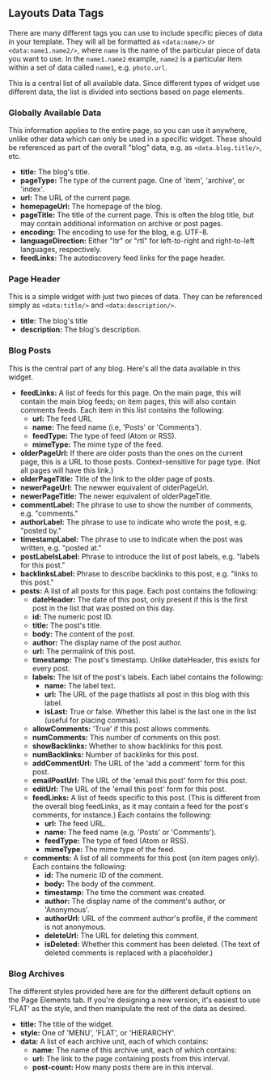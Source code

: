 ## Layouts Data Tags

There are many different tags you can use to include specific pieces of data in your template. They will all be formatted as ```<data:name/>``` or ```<data:name1.name2/>```, where ```name``` is the name of the particular piece of data you want to use. In the ```name1.name2``` example, ```name2``` is a particular item within a set of data called ```name1```, e.g. ```photo.url```.

This is a central list of all available data. Since different types of widget use different data, the list is divided into sections based on page elements.


### Globally Available Data

This information applies to the entire page, so you can use it anywhere, unlike other data which can only be used in a specific widget. These should be referenced as part of the overall "blog" data, e.g. as ```<data.blog.title/>```, etc.

- **title:** The blog's title.
- **pageType:** The type of the current page. One of 'item', 'archive', or 'index'.
- **url:** The URL of the current page.
- **homepageUrl:** The homepage of the blog.
- **pageTitle:** The title of the current page. This is often the blog title, but may contain additional information on archive or post pages.
- **encoding:** The encoding to use for the blog, e.g. UTF-8.
- **languageDirection:** Either "ltr" or "rtl" for left-to-right and right-to-left languages, respectively.
- **feedLinks:** The autodiscovery feed links for the page header.


### Page Header

This is a simple widget with just two pieces of data. They can be referenced simply as ```<data:title/>``` and ```<data:description/>```.

- **title:** The blog's title
- **description:** The blog's description.


### Blog Posts

This is the central part of any blog. Here's all the data available in this widget.

- **feedLinks:** A list of feeds for this page. On the main page, this will contain the main blog feeds; on item pages, this will also contain comments feeds. Each item in this list contains the following:
  - **url:** The feed URL
  - **name:** The feed name (i.e, 'Posts' or 'Comments').
  - **feedType:** The type of feed (Atom or RSS).
  - **mimeType:** The mime type of the feed.
- **olderPageUrl:** If there are older posts than the ones on the current page, this is a URL to those posts. Context-sensitive for page type. (Not all pages will have this link.)
- **olderPageTitle:** Title of the link to the older page of posts.
- **newerPageUrl:** The newwer equivalent of olderPageUrl.
- **newerPageTitle:** The newer equivalent of olderPageTitle.
- **commentLabel:** The phrase to use to show the number of comments, e.g. "comments."
- **authorLabel:** The phrase to use to indicate who wrote the post, e.g. "posted by."
- **timestampLabel:** The phrase to use to indicate when the post was written, e.g. "posted at."
- **postLabelsLabel:** Phrase to introduce the list of post labels, e.g. "labels for this post."
- **backlinksLabel:** Phrase to describe backlinks to this post, e.g. "links to this post."
- **posts:** A list of all posts for this page. Each post contains the following:
  - **dateHeader:** The date of this post, only present if this is the first post in the list that was posted on this day.
  - **id:** The numeric post ID.
  - **title:** The post's title.
  - **body:** The content of the post.
  - **author:** The display name of the post author.
  - **url:** The permalink of this post.
  - **timestamp:** The post's timestamp. Unlike dateHeader, this exists for every post.
  - **labels:** The lsit of the post's labels. Each label contains the following:
    - **name:** The label text.
    - **url:** The URL of the page thatlists all post in this blog with this label.
    - **isLast:** True or false. Whether this label is the last one in the list (useful for placing commas).
  - **allowComments:** 'True' if this post allows comments.
  - **numComments:** This number of comments on this post.
  - **showBacklinks:** Whether to show backlinks for this post.
  - **numBacklinks:** Number of backlinks for this post.
  - **addCommentUrl:** The URL of the 'add a comment' form for this post.
  - **emailPostUrl:** The URL of the 'email this post' form for this post.
  - **editUrl:** The URL of the 'email this post' form for this post.
  - **feedLinks:** A list of feeds specific to this post. (This is different from the overall blog feedLinks, as it may contain a feed for the post's comments, for instance.) Each contains the following: 
    - **url:** The feed URL.
    - **name:** The feed name (e.g. 'Posts' or 'Comments').
    - **feedType:** The type of feed (Atom or RSS).
    - **mimeType:** The mime type of the feed. 
  - **comments:** A list of all comments for this post (on item pages only). Each contains the following:
    - **id:** The numeric ID of the comment.
    - **body:** The body of the comment.
    - **timestamp:** The time the comment was created.
    - **author:** The display name of the comment's author, or 'Anonymous'.
    - **authorUrl:** URL of the comment author's profile, if the comment is not anonymous.
    - **deleteUrl:** The URL for deleting this comment.
    - **isDeleted:** Whether this comment has been deleted. (The text of deleted comments is replaced with a placeholder.)


### Blog Archives

The different styles provided here are for the different default options on the Page Elements tab. If you're designing a new version, it's easiest to use 'FLAT' as the style, and then manipulate the rest of the data as desired. 
- **title:** The title of the widget.
- **style:** One of 'MENU', 'FLAT', or 'HIERARCHY'.
- **data:** A list of each archive unit, each of which contains:
  - **name:** The name of this archive unit, each of which contains:
  - **url:** The link to the page containing posts from this interval.
  - **post-count:** How many posts there are in this interval.
